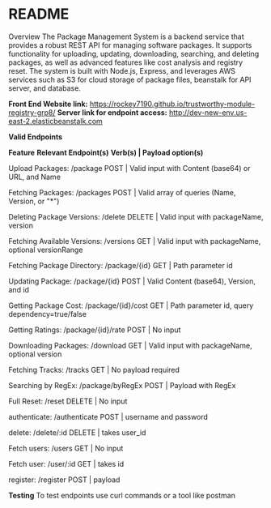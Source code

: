 # README

Overview
The Package Management System is a backend service that provides a robust REST API for managing software packages. It supports functionality for uploading, updating, downloading, searching, and deleting packages, as well as advanced features like cost analysis and registry reset. The system is built with Node.js, Express, and leverages AWS services such as S3 for cloud storage of package files, beanstalk for API server, and database.

**Front End Website link:**
https://rockey7190.github.io/trustworthy-module-registry-grp8/
**Server link for endpoint access:**
http://dev-new-env.us-east-2.elasticbeanstalk.com

**Valid Endpoints**

**Feature**                                **Relevant Endpoint(s)**                           **Verb(s) | Payload option(s)** 

Upload Packages:                             /package                                           POST | Valid input with Content (base64) or URL, and Name 

Fetching Packages:                           /packages                                          POST | Valid array of queries (Name, Version, or "*") 

Deleting Package Versions:                   /delete                                            DELETE | Valid input with packageName, version 

Fetching Available Versions:                 /versions                                          GET | Valid input with packageName, optional versionRange 

Fetching Package Directory:                  /package/{id}                                      GET | Path parameter id 

Updating Package:                            /package/{id}                                      POST | Valid Content (base64), Version, and id 

Getting Package Cost:                        /package/{id}/cost                                 GET | Path parameter id, query dependency=true/false 

Getting Ratings:                             /package/{id}/rate                                 POST | No input 

Downloading Packages:                        /download                                          GET | Valid input with packageName, optional version 

Fetching Tracks:                             /tracks                                            GET | No payload required 

Searching by RegEx:                          /package/byRegEx                                   POST | Payload with RegEx 

Full Reset:                                  /reset                                             DELETE | No input 

authenticate:                                /authenticate                                      POST | username and password 

delete:                                      /delete/:id                                        DELETE | takes user_id 

Fetch users:                                 /users                                             GET | No input 

Fetch user:                                  /user/:id                                          GET | takes id 

register:                                    /register                                          POST | payload 


**Testing**
To test endpoints use curl commands or a tool like postman
